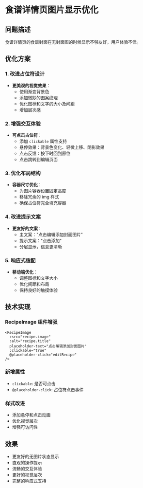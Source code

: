 # 食谱详情页图片显示优化

## 问题描述

食谱详情页的食谱封面在无封面图的时候显示不够友好，用户体验不佳。

## 优化方案

### 1. 改进占位符设计

- **更美观的视觉效果**：
  - 使用渐变背景色
  - 添加微妙的图案纹理
  - 优化图标和文字的大小及间距
  - 增加层次感

### 2. 增强交互体验

- **可点击占位符**：
  - 添加 `clickable` 属性支持
  - 悬停效果：背景色变化、轻微上移、阴影效果
  - 点击反馈：按下时回到原位
  - 点击跳转到编辑页面

### 3. 优化布局结构

- **容器尺寸优化**：
  - 为图片容器设置固定高度
  - 移除冗余的 img 样式
  - 确保占位符完全填充容器

### 4. 改进提示文案

- **更友好的文案**：
  - 主文案："点击编辑添加封面图片"
  - 提示文案："点击添加"
  - 分层显示，信息更清晰

### 5. 响应式适配

- **移动端优化**：
  - 调整图标和文字大小
  - 优化间距和布局
  - 保持良好的触摸体验

## 技术实现

### RecipeImage 组件增强

```vue
<RecipeImage 
  :src="recipe.image" 
  :alt="recipe.title" 
  placeholder-text="点击编辑添加封面图片" 
  :clickable="true"
  @placeholder-click="editRecipe"
/>
```

### 新增属性

- `clickable`: 是否可点击
- `@placeholder-click`: 占位符点击事件

### 样式改进

- 添加悬停和点击动画
- 优化视觉层次
- 增强可访问性

## 效果

- 更友好的无图片状态显示
- 直观的操作提示
- 流畅的交互体验
- 更好的视觉层次
- 完整的响应式支持
